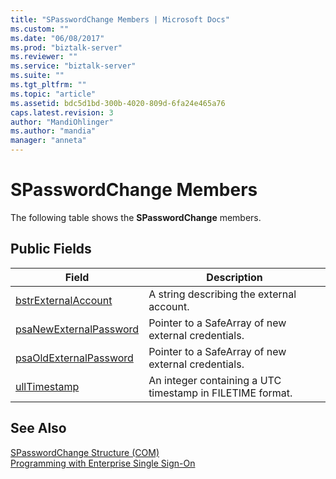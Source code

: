 ```yaml
---
title: "SPasswordChange Members | Microsoft Docs"
ms.custom: ""
ms.date: "06/08/2017"
ms.prod: "biztalk-server"
ms.reviewer: ""
ms.service: "biztalk-server"
ms.suite: ""
ms.tgt_pltfrm: ""
ms.topic: "article"
ms.assetid: bdc5d1bd-300b-4020-809d-6fa24e465a76
caps.latest.revision: 3
author: "MandiOhlinger"
ms.author: "mandia"
manager: "anneta"
---
```

# SPasswordChange Members
The following table shows the **SPasswordChange** members.  
  
## Public Fields  
  
|Field|Description|  
|-----------|-----------------|  
|[bstrExternalAccount](../core/spasswordchange-bstrexternalaccount-field.md)|A string describing the external account.|  
|[psaNewExternalPassword](../core/spasswordchange-psanewexternalpassword-field.md)|Pointer to a SafeArray of new external credentials.|  
|[psaOldExternalPassword](../core/spasswordchange-psaoldexternalpassword-field.md)|Pointer to a SafeArray of new external credentials.|  
|[ullTimestamp](../core/spasswordchange-ulltimestamp-field.md)|An integer containing a UTC timestamp in FILETIME format.|  
  
## See Also  
 [SPasswordChange Structure (COM)](../core/spasswordchange-structure-com.md)   
 [Programming with Enterprise Single Sign-On](../core/programming-with-enterprise-single-sign-on.md)